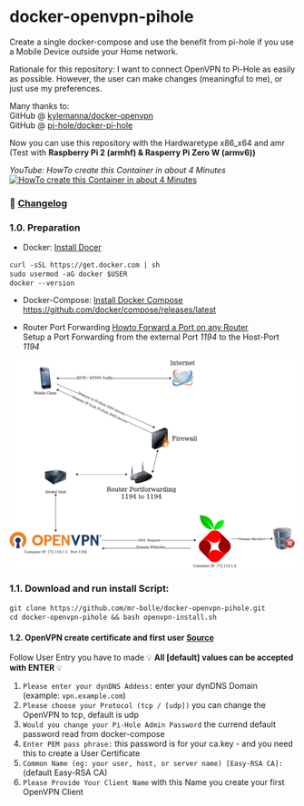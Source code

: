 # docker-openvpn-pihole
Create a single docker-compose and use the benefit from pi-hole if you use a Mobile Device outside your Home network.

Rationale for this repository: I want to connect OpenVPN to Pi-Hole as easily as possible. However, the user can make changes (meaningful to me), or just use my preferences.

Many thanks to:  
GitHub @ [kylemanna/docker-openvpn](https://github.com/kylemanna/docker-openvpn/)  
GitHub @ [pi-hole/docker-pi-hole](https://github.com/pi-hole/docker-pi-hole/)

Now you can use this repository with the Hardwaretype x86_x64 and amr (Test with **Raspberry Pi 2 (armhf) & Rasperry Pi Zero W (armv6))**

*YouTube: HowTo create this Container in about 4 Minutes*
[![HowTo create this Container in about 4 Minutes](https://abload.de/img/screenshotcpjyo.jpg)](https://www.youtube.com/embed/8sRtCERYVzk)

### :newspaper: [Changelog](https://github.com/mr-bolle/docker-openvpn-pihole/blob/master/CHANGELOG.md)

### 1.0. Preparation
* Docker: [Install Docer](https://docs.docker.com/install/linux/docker-ce/ubuntu/#install-using-the-repository)

```
curl -sSL https://get.docker.com | sh
sudo usermod -aG docker $USER
docker --version
```

* Docker-Compose: [Install Docker Compose](https://docs.docker.com/compose/install/#install-compose)  
https://github.com/docker/compose/releases/latest

* Router Port Forwarding [Howto Forward a Port on any Router](https://portforward.com/router.htm)  
Setup a Port Forwarding from the external Port *1194* to the Host-Port *1194*

![OpenVPN Pi-Hole Network Map](/.images/OpenVPN%20Pi-Hole%20Network.png)

### 1.1. Download and run install Script:
```
git clone https://github.com/mr-bolle/docker-openvpn-pihole.git
cd docker-openvpn-pihole && bash openvpn-install.sh
```

#### 1.2. OpenVPN create certificate and first user [Source](https://github.com/kylemanna/docker-openvpn/blob/master/docs/docker-compose.md)

Follow User Entry you have to made
:bulb: **All [default] values can be accepted with ENTER** :bulb:
1. `Please enter your dynDNS Addess:` enter your dynDNS Domain (example: `vpn.example.com`)
2. `Please choose your Protocol (tcp / [udp])` you can change the OpenVPN to tcp, default is udp
3. `Would you change your Pi-Hole Admin Password` the currend default password read from docker-compose
4. `Enter PEM pass phrase:` this password is for your ca.key - and you need this to create a User Certificate
5. `Common Name (eg: your user, host, or server name) [Easy-RSA CA]:` (default Easy-RSA CA)
6. `Please Provide Your Client Name` with this Name you create your first OpenVPN Client
